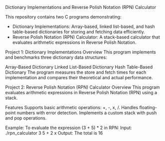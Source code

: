 Dictionary Implementations and Reverse Polish Notation (RPN) Calculator

This repository contains two C programs demonstrating:

- Dictionary Implementations: Array-based, linked list-based, and hash table-based dictionaries for storing and fetching data efficiently.
- Reverse Polish Notation (RPN) Calculator: A stack-based calculator that evaluates arithmetic expressions in Reverse Polish Notation.

Project 1: Dictionary Implementations
Overview
This program implements and benchmarks three dictionary data structures:

Array-Based Dictionary
Linked List-Based Dictionary
Hash Table-Based Dictionary
The program measures the store and fetch times for each implementation and compares their theoretical and actual performance.


Project 2: Reverse Polish Notation (RPN) Calculator
Overview
This program evaluates arithmetic expressions in Reverse Polish Notation (RPN) using a stack.

Features
Supports basic arithmetic operations: +, -, x, /.
Handles floating-point numbers with error detection.
Implements a custom stack with push and pop operations.

Example:
To evaluate the expression (3 + 5) * 2 in RPN:
Input: 
./rpn_calculator 3 5 + 2 x
Output:
The total is 16



